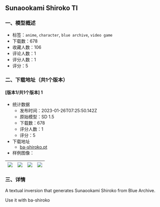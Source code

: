 ## Sunaookami Shiroko TI
### 一、模型概述

- 标签：`anime`, `character`, `blue archive`, `video game`
- 下载数：678
- 收藏人数：106
- 评论人数：1
- 评分人数：1
- 评分：5

### 二、下载地址（共1个版本）

#### [版本1/共1个版本] 1

- 统计数据
  - 发布时间：2023-01-26T07:25:50.142Z
  - 原始模型：SD 1.5
  - 下载数：678
  - 评分人数：1
  - 评分：5
- 下载地址
  - [ba-shiroko.pt](https://civitai.com/api/download/models/6055)
- 样例图像：

| <img src="https://image.civitai.com/xG1nkqKTMzGDvpLrqFT7WA/27b8d4ca-5898-48de-c2f5-f0eeab44ab00/width=450/52070.jpeg" /> | <img src="https://image.civitai.com/xG1nkqKTMzGDvpLrqFT7WA/5efd5403-cf15-4346-55bd-416692ba5600/width=450/52071.jpeg" /> | <img src="https://image.civitai.com/xG1nkqKTMzGDvpLrqFT7WA/efffebdf-3a66-4e29-8b26-78278f347d00/width=450/52081.jpeg" /> | <img src="https://image.civitai.com/xG1nkqKTMzGDvpLrqFT7WA/f214a9ad-3dc4-4320-68e9-64fccff70200/width=450/52080.jpeg" /> |
| ---- | ---- | ---- | ---- |


### 三、详情
<p>A textual inversion that generates Sunaookami Shiroko from Blue Archive.</p><p>Use it with ba-shiroko</p>